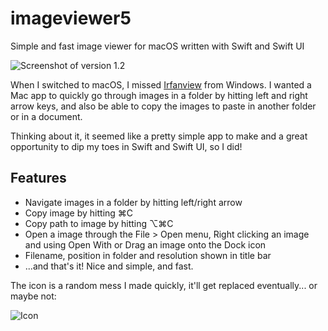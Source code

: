 # imageviewer5
Simple and fast image viewer for macOS written with Swift and Swift UI

![Screenshot of version 1.2](https://lambdan.se/img/2020-07-24_19-43-57.856102.jpg)

When I switched to macOS, I missed [Irfanview](https://www.irfanview.com) from Windows. I wanted a Mac app to quickly go through images in a folder by hitting left and right arrow keys, and also be able to copy the images to paste in another folder or in a document.

Thinking about it, it seemed like a pretty simple app to make and a great opportunity to dip my toes in Swift and Swift UI, so I did!

## Features

- Navigate images in a folder by hitting left/right arrow
- Copy image by hitting ⌘C
- Copy path to image by hitting ⌥⌘C
- Open a image through the File > Open menu, Right clicking an image and using Open With or Drag an image onto the Dock icon
- Filename, position in folder and resolution shown in title bar
- ...and that's it! Nice and simple, and fast.

The icon is a random mess I made quickly, it'll get replaced eventually... or maybe not:

![Icon](https://github.com/lambdan/imageviewer5/blob/master/Icon/256x256.png)